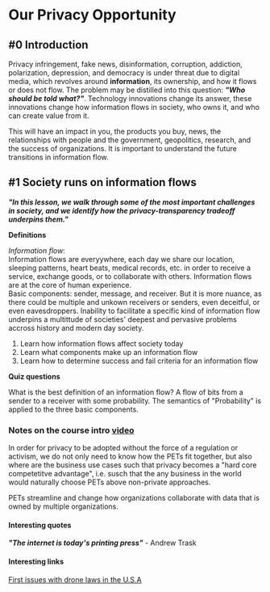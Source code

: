 # Our Privacy Opportunity

## #0 Introduction

Privacy infringement, fake news, disinformation, corruption, addiction, polarization, depression, and democracy is under threat due to digital media, which revolves around **information**, its ownership, and how it flows or does not flow.
The problem may be distilled into this question: ***"Who should be told what?"***. 
Technology innovations change its answer, these innovations change how information flows in society, who owns it, and who can create value from it.

This will have an impact in you, the products you buy, news, the relationships with people and the government, geopolitics, research, and the success of organizations. 
It is important to understand the future transitions in information flow.

## #1 Society runs on information flows

***"In this lesson, we walk through some of the most important challenges in society, and we identify how the privacy-transparency tradeoff underpins them."***

**Definitions**

*Information flow*:  
Information flows are everyywhere, each day we share our location, sleeping patterns, heart beats, medical records, etc. in order to receive a service, exchange goods, or to collaborate with others. Information flows are at the core of human experience.  
Basic components: sender, message, and receiver. But it is more nuance, as there could be multiple and unkown receivers or senders, even deceitful, or even eavesdroppers.
Inability to facilitate a specific kind of information flow underpins a multittude of societies' deepest and pervasive problems accross history and modern day society.

1. Learn how information flows affect society today
2. Learn what components make up an information flow
3. Learn how to determine success and fail criteria for an information flow 

**Quiz questions**

What is the best definition of an information flow?
A flow of bits from a sender to a receiver with some probability. The semantics of "Probability" is applied to the three basic components.

### Notes on the course intro [video](https://www.youtube.com/watch?v=ZdfpXIyY9iY&feature=youtu.be)

In order for privacy to be adopted without the force of a regulation or activism, we do not only need to know how the PETs fit together, but also where are the business use cases such that privacy becomes a "hard core competetitve advantage", i.e. susch that the any business in the world would naturally choose PETs above non-private approaches.

PETs streamline and change how organizations collaborate with data that is owned by multiple organizations.   

#### Interesting quotes

***"The internet is today's printing press"*** - Andrew Trask

#### Interesting links

[First issues with drone laws in the U.S.A](https://www.theverge.com/2021/1/1/22209558/google-wing-faa-drone-remote-id-broadcast-rule-privacy-security)